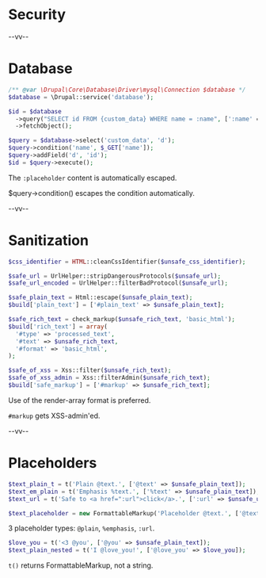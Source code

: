 # Security

--vv--

# Database

```php
/** @var \Drupal\Core\Database\Driver\mysql\Connection $database */
$database = \Drupal::service('database');

$id = $database
  ->query("SELECT id FROM {custom_data} WHERE name = :name", [':name' => $_GET['name']])
  ->fetchObject();

$query = $database->select('custom_data', 'd');
$query->condition('name', $_GET['name']);
$query->addField('d', 'id');
$id = $query->execute();
```

The `:placeholder` content is automatically escaped.

$query->condition() escapes the condition automatically.

--vv--

# Sanitization

```php
$css_identifier = HTML::cleanCssIdentifier($unsafe_css_identifier);

$safe_url = UrlHelper::stripDangerousProtocols($unsafe_url);
$safe_url_encoded = UrlHelper::filterBadProtocol($unsafe_url);

$safe_plain_text = Html::escape($unsafe_plain_text);
$build['plain_text'] = ['#plain_text' => $unsafe_plain_text];

$safe_rich_text = check_markup($unsafe_rich_text, 'basic_html');
$build['rich_text'] = array(
  '#type' => 'processed_text',
  '#text' => $unsafe_rich_text,
  '#format' => 'basic_html',
);

$safe_of_xss = Xss::filter($unsafe_rich_text); 
$safe_of_xss_admin = Xss::filterAdmin($unsafe_rich_text);
$build['safe_markup'] = ['#markup' => $unsafe_rich_text];
```

Use of the render-array format is preferred.

`#markup` gets XSS-admin'ed.

--vv--

# Placeholders

```php
$text_plain_t = t('Plain @text.', ['@text' => $unsafe_plain_text]);
$text_em_plain = t('Emphasis %text.', ['%text' => $unsafe_plain_text]);
$text_url = t('Safe to <a href=":url">click</a>.', [':url' => $unsafe_url]);

$text_placeholder = new FormattableMarkup('Placeholder @text.', ['@text' => $unsafe_plain_text]);
```

3 placeholder types: `@plain`, `%emphasis`, `:url`.

```php
$love_you = t('<3 @you', ['@you' => $unsafe_plain_text]);
$text_plain_nested = t('I @love_you!', ['@love_you' => $love_you]);
```

`t()` returns FormattableMarkup, not a string.
